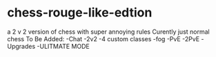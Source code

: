 # chess-rouge-like-edtion
a 2 v 2 version of chess with super annoying rules
Curently just normal chess
To Be Added:
-Chat
-2v2
-4 custom classes
-fog
-PvE
-2PvE
-Upgrades
-ULITMATE MODE
